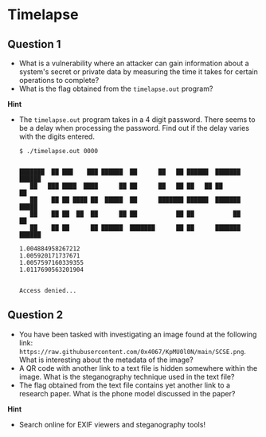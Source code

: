 # Timelapse

## Question 1
- What is a vulnerability where an attacker can gain information about a system's secret or private data by measuring the time it takes for certain operations to complete?
- What is the flag obtained from the `timelapse.out` program?

**Hint**
- The `timelapse.out` program takes in a 4 digit password. There seems to be a delay when processing the password. Find out if the delay varies with the digits entered.
   ```
   $ ./timelapse.out 0000

   
   ███████  ██ ███    ███ ██████  ██      ██   ██ ██████  ███████ ██████  
      ██   ███ ████  ████      ██ ██      ██   ██ ██   ██ ██           ██ 
      ██    ██ ██ ████ ██  █████  ██      ███████ ██████  ███████  █████  
      ██    ██ ██  ██  ██      ██ ██           ██ ██           ██      ██ 
      ██    ██ ██      ██ ██████  ███████      ██ ██      ███████ ██████
   
   1.004884958267212
   1.005920171737671
   1.0057597160339355
   1.0117690563201904


   Access denied...
   ```
## Question 2
- You have been tasked with investigating an image found at the following link: `https://raw.githubusercontent.com/0x4067/KpMU0l0N/main/SCSE.png`. What is interesting about the metadata of the image?
- A QR code with another link to a text file is hidden somewhere within the image. What is the steganography technique used in the text file?
- The flag obtained from the text file contains yet another link to a research paper. What is the phone model discussed in the paper?

**Hint**
- Search online for EXIF viewers and steganography tools!


